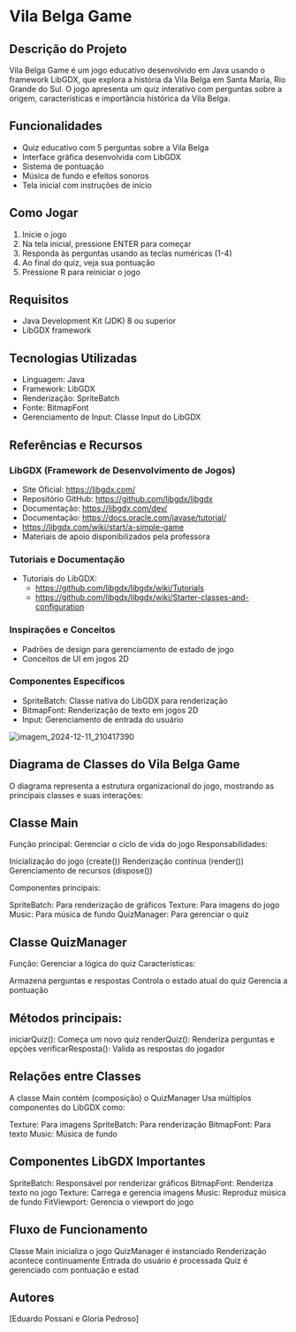 # Vila Belga Game

## Descrição do Projeto

Vila Belga Game é um jogo educativo desenvolvido em Java usando o framework LibGDX, que explora a história da Vila Belga em Santa Maria, Rio Grande do Sul. O jogo apresenta um quiz interativo com perguntas sobre a origem, características e importância histórica da Vila Belga.

## Funcionalidades

- Quiz educativo com 5 perguntas sobre a Vila Belga
- Interface gráfica desenvolvida com LibGDX
- Sistema de pontuação
- Música de fundo e efeitos sonoros
- Tela inicial com instruções de início

## Como Jogar

1. Inicie o jogo
2. Na tela inicial, pressione ENTER para começar
3. Responda às perguntas usando as teclas numéricas (1-4)
4. Ao final do quiz, veja sua pontuação
5. Pressione R para reiniciar o jogo

## Requisitos

- Java Development Kit (JDK) 8 ou superior
- LibGDX framework


## Tecnologias Utilizadas

- Linguagem: Java
- Framework: LibGDX
- Renderização: SpriteBatch
- Fonte: BitmapFont
- Gerenciamento de Input: Classe Input do LibGDX

## Referências e Recursos

### LibGDX (Framework de Desenvolvimento de Jogos)
- Site Oficial: https://libgdx.com/
- Repositório GitHub: https://github.com/libgdx/libgdx
- Documentação: https://libgdx.com/dev/
- Documentação: https://docs.oracle.com/javase/tutorial/
- https://libgdx.com/wiki/start/a-simple-game
- Materiais de apoio disponibilizados pela professora


### Tutoriais e Documentação
- Tutoriais do LibGDX: 
  - https://github.com/libgdx/libgdx/wiki/Tutorials
  - https://github.com/libgdx/libgdx/wiki/Starter-classes-and-configuration

### Inspirações e Conceitos
- Padrões de design para gerenciamento de estado de jogo
- Conceitos de UI em jogos 2D

### Componentes Específicos
- SpriteBatch: Classe nativa do LibGDX para renderização
- BitmapFont: Renderização de texto em jogos 2D
- Input: Gerenciamento de entrada do usuário

![imagem_2024-12-11_210417390](https://github.com/user-attachments/assets/fcbcd7e8-c627-4a5a-94aa-ada46709c9f0)

## Diagrama de Classes do Vila Belga Game
O diagrama representa a estrutura organizacional do jogo, mostrando as principais classes e suas interações:
## Classe Main

Função principal: Gerenciar o ciclo de vida do jogo
Responsabilidades:

Inicialização do jogo (create())
Renderização contínua (render())
Gerenciamento de recursos (dispose())


Componentes principais:

SpriteBatch: Para renderização de gráficos
Texture: Para imagens do jogo
Music: Para música de fundo
QuizManager: Para gerenciar o quiz



## Classe QuizManager

Função: Gerenciar a lógica do quiz
Características:

Armazena perguntas e respostas
Controla o estado atual do quiz
Gerencia a pontuação


## Métodos principais:

iniciarQuiz(): Começa um novo quiz
renderQuiz(): Renderiza perguntas e opções
verificarResposta(): Valida as respostas do jogador



## Relações entre Classes

A classe Main contém (composição) o QuizManager
Usa múltiplos componentes do LibGDX como:

Texture: Para imagens
SpriteBatch: Para renderização
BitmapFont: Para texto
Music: Música de fundo


## Componentes LibGDX Importantes

SpriteBatch: Responsável por renderizar gráficos
BitmapFont: Renderiza texto no jogo
Texture: Carrega e gerencia imagens
Music: Reproduz música de fundo
FitViewport: Gerencia o viewport do jogo

## Fluxo de Funcionamento

Classe Main inicializa o jogo
QuizManager é instanciado
Renderização acontece continuamente
Entrada do usuário é processada
Quiz é gerenciado com pontuação e estad


## Autores

[Eduardo Possani e Gloria Pedroso]
